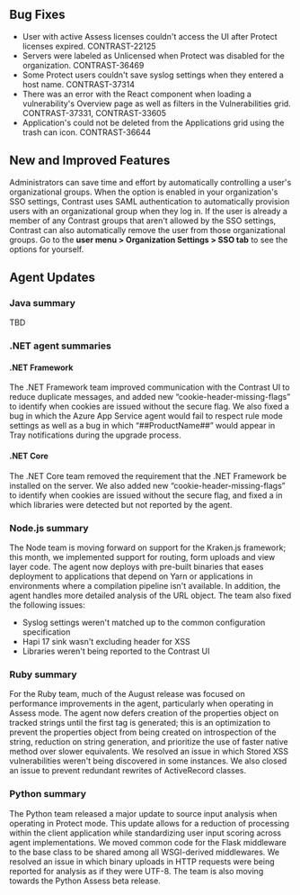 <!--
title: "Contrast 3.6.7 - August 2019"
description: "Contrast 3.6.7 August 2019"
tags: "3.6.7 August Release Notes"
-->

## Bug Fixes

* User with active Assess licenses couldn't access the UI after Protect licenses expired. CONTRAST-22125
* Servers were labeled as Unlicensed when Protect was disabled for the organization. CONTRAST-36469
* Some Protect users couldn't save syslog settings when they entered a host name. CONTRAST-37314
* There was an error with the React component when loading a vulnerability's Overview page as well as filters in the Vulnerabilities grid. CONTRAST-37331, CONTRAST-33605
* Application's could not be deleted from the Applications grid using the trash can icon. CONTRAST-36644

## New and Improved Features

Administrators can save time and effort by automatically controlling a user's organizational groups. When the option is enabled in your organization's SSO settings, Contrast uses SAML authentication to automatically provision users with an organizational group when they log in. If the user is already a member of any Contrast groups that aren't allowed by the SSO settings, Contrast can also automatically remove the user from those organizational groups. Go to the **user menu > Organization Settings > SSO tab** to see the options for yourself.

## Agent Updates

### Java summary

TBD

### .NET agent summaries

#### .NET Framework 

The .NET Framework team improved communication with the Contrast UI to reduce duplicate messages, and added new “cookie-header-missing-flags” to identify when cookies are issued without the secure flag. We also fixed a bug in which the Azure App Service agent would fail to respect rule mode settings as well as a bug in which “##ProductName##” would appear in Tray notifications during the upgrade process.
 
#### .NET Core

The .NET Core team removed the requirement that the .NET Framework be installed on the server. We also added new “cookie-header-missing-flags” to identify when cookies are issued without the secure flag, and fixed a in which libraries were detected but not reported by the agent.

### Node.js summary 

The Node team is moving forward on support for the Kraken.js framework; this month, we implemented support for routing, form uploads and view layer code. The agent now deploys with pre-built binaries that eases deployment to applications that depend on Yarn or applications in environments where a compilation pipeline isn't available. In addition, the agent handles more detailed analysis of the URL object. The team also fixed the following issues: 

* Syslog settings weren't matched up to the common configuration specification
* Hapi 17 sink wasn't excluding header for XSS
* Libraries weren't being reported to the Contrast UI

### Ruby summary 

For the Ruby team, much of the August release was focused on performance improvements in the agent, particularly when operating in Assess mode. The agent now defers creation of the properties object on tracked strings until the first tag is generated; this is an optimization to prevent the properties object from being created on introspection of the string, reduction on string generation, and prioritize the use of faster native method over slower equivalents. We resolved an issue in which Stored XSS vulnerabilities weren't being discovered in some instances. We also closed an issue to prevent redundant rewrites of ActiveRecord classes.

### Python summary

The Python team released a major update to source input analysis when operating in Protect mode. This update allows for a reduction of processing within the client application while standardizing user input scoring across agent implementations. We moved common code for the Flask middleware to the base class to be shared among all WSGI-derived middlewares. We resolved an issue in which binary uploads in HTTP requests were being reported for analysis as if they were UTF-8. The team is also moving towards the Python Assess beta release.


